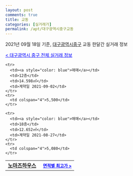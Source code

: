 ```yaml
---
layout: post
comments: true
title: 교동
categories: [실거래가]
permalink: /apt/대구광역시중구교동
---
```


2021년 09월 18일 기준, <a href="/apt/대구광역시중구">대구광역시중구</a> 교동 한달간 실거래 정보

<a style="color: blue;" href="/apt/대구광역시중구">< 대구광역시 중구 전체 실거래 정보</a>
<!---- start ---->
<table>
  <tr>
    <td colspan="4" style="font-weight: bold;"><a href="/apt/대구광역시중구교동노마즈하우스">노마즈하우스</a> &nbsp;&nbsp;&nbsp; <a style="color: blue; font-size: smaller;" href="/apt/대구광역시중구교동노마즈하우스">면적별 최고가 ></a></td>
  </tr>
    
    <tr>
      <td><a style="color: blue">매매</a></td>
      <td>12층</td>
      <td>14.598㎡</td>
      <td>계약일 2021-09-02</td>
    </tr>
    <tr>
      <td colspan="4">5,500</td>
    </tr>
      
    <tr>
      <td><a style="color: blue">매매</a></td>
      <td>18층</td>
      <td>12.652㎡</td>
      <td>계약일 2021-08-27</td>
    </tr>
    <tr>
      <td colspan="4">5,080</td>
    </tr>
      
</table>
<!---- end ---->
    